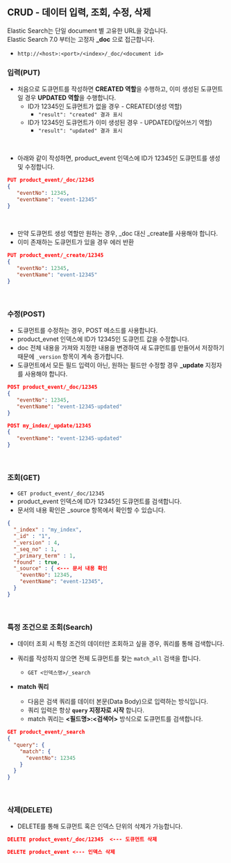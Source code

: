 ## CRUD - 데이터 입력, 조회, 수정, 삭제
Elastic Search는 단일 document 별 고유한 URL을 갖습니다.  
Elastic Search 7.0 부터는 고정자 **_doc** 으로 접근합니다.
- `http://<host>:<port>/<index>/_doc/<document id>`

### 입력(PUT)
- 처음으로 도큐먼트를 작성하면 **CREATED 역할**을 수행하고, 이미 생성된 도큐먼트일 경우 **UPDATED 역할**을 수행합니다.  
  - ID가 12345인 도큐먼트가 없을 경우 - CREATED(생성 역할)
    - `"result": "created" 결과 표시`
  - ID가 12345인 도큐먼트가 이미 생성된 경우 - UPDATED(덮어쓰기 역할)
    - `"result": "updated" 결과 표시`
<br>

- 아래와 같이 작성하면, product_event 인덱스에 ID가 12345인 도큐먼트를 생성 및 수정합니다.  
``` json
PUT product_event/_doc/12345
{
   "eventNo": 12345,
   "eventName": "event-12345"
}
```

<br>

- 만약 도큐먼트 생성 역할만 원하는 경우, _doc 대신 _create를 사용해야 합니다.
- 이미 존재하는 도큐먼트가 있을 경우 에러 반환
``` json
PUT product_event/_create/12345
{
   "eventNo": 12345,
   "eventName": "event-12345"
}
```
<br>

### 수정(POST)
- 도큐먼트를 수정하는 경우, POST 메소드를 사용합니다.
- product_evnet 인덱스에 ID가 12345인 도큐먼트 값을 수정합니다.
- doc 전체 내용을 가져와 지정한 내용을 변경하여 새 도큐먼트를 만들어서 저장하기 때문에 `_version` 항목이 계속 증가합니다.
- 도큐먼트에서 모든 필드 입력이 아닌, 원하는 필드만 수정할 경우 **_update** 지정자를 사용해야 합니다.
``` json
POST product_event/_doc/12345
{
   "eventNo": 12345,
   "eventName": "event-12345-updated"
}
```

``` json
POST my_index/_update/12345
{
   "eventName": "event-12345-updated"
}
```

<br>

### 조회(GET)
- `GET product_event/_doc/12345`
- product_event 인덱스에 ID가 12345인 도큐먼트를 검색합니다.
- 문서의 내용 확인은 _source 항목에서 확인할 수 있습니다.
``` json
{
  "_index" : "my_index",
  "_id" : "1",
  "_version" : 4,
  "_seq_no" : 1,
  "_primary_term" : 1,
  "found" : true,
  "_source" : { <--- 문서 내용 확인
    "eventNo": 12345,
    "eventName": "event-12345",
  }
}
```
<br>

### 특정 조건으로 조회(Search)
- 데이터 조회 시 특정 조건의 데이터만 조회하고 싶을 경우, 쿼리를 통해 검색합니다.  
- 쿼리를 작성하지 않으면 전체 도큐먼트를 찾는 `match_all` 검색을 합니다.  
  - `GET <인덱스명>/_search`


- **match 쿼리**
  - 다음은 검색 쿼리를 데이터 본문(Data Body)으로 입력하는 방식입니다.
  - 쿼리 입력은 항상 **`query` 지정자로 시작** 합니다.
  - match 쿼리는 **<필드명>:<검색어>** 방식으로 도큐먼트를 검색합니다.
``` json
GET product_event/_search
{
  "query": {
    "match": {
      "eventNo": 12345
    }
  }
}
```

<br>

### 삭제(DELETE)
- DELETE를 통해 도큐먼트 혹은 인덱스 단위의 삭제가 가능합니다.
``` json
DELETE product_event/_doc/12345  <--- 도큐먼트 삭제
```
``` json 
DELETE product_event <--- 인덱스 삭제
```



